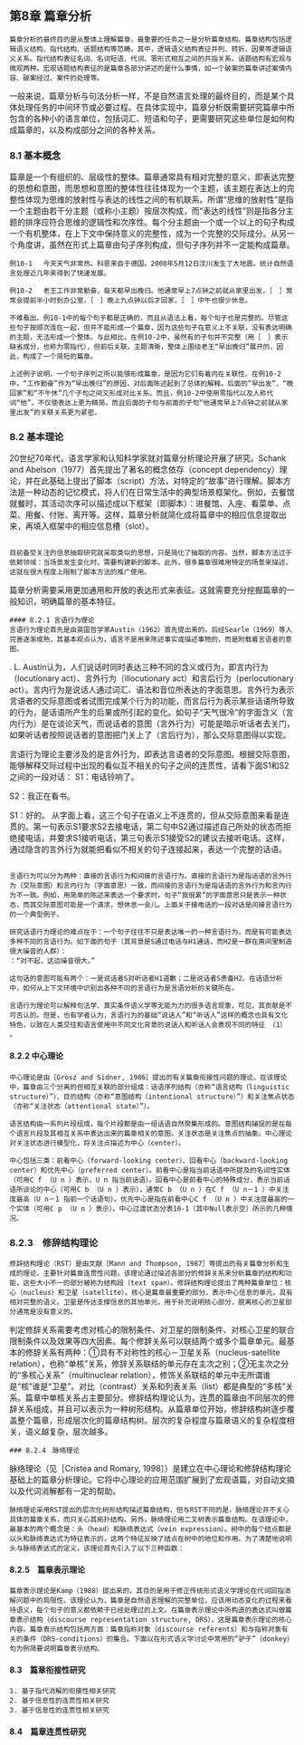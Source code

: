 ## 第8章 篇章分析
~~~~
篇章分析的最终目的是从整体上理解篇章，最重要的任务之一是分析篇章结构。篇章结构包括逻辑语义结构、指代结构、话题结构等范畴。其中，逻辑语义结构表征并列、转折、因果等逻辑语义关系。指代结构表征名词、名词短语、代词、零形式相互之间的共指关系。话题结构有宏观与微观两种。宏观话题结构表征的是篇章各部分讲述的是什么事情，如一个破案的篇章讲述案情内容、破案经过、案件的处理等。
~~~~
一般来说，篇章分析与句法分析一样，不是自然语言处理的最终目的，而是某个具体处理任务的中间环节或必要过程。在具体实现中，篇章分析既需要研究篇章中所包含的各种小的语言单位，包括词汇、短语和句子，更需要研究这些单位是如何构成篇章的，以及构成部分之间的各种关系。

### 8.1 基本概念
篇章是一个有组织的、层级性的整体。篇章通常具有相对完整的意义，即表达完整的思想和意图，而思想和意图的整体性往往体现为一个主题，该主题在表达上的完整性体现为思维的放射性与表达的线性之间的有机联系。所谓“思维的放射性”是指一个主题由若干分主题（或称小主题）按层次构成，而“表达的线性”则是指各分主题的排序应符合思维的逻辑性和次序性。每个分主题由一个或一个以上的句子构成一个有机整体，在上下文中保持意义的完整性，成为一个完整的交际成分。从另一个角度讲，虽然在形式上篇章由句子序列构成，但句子序列并不一定能构成篇章。
~~~~
例10-1 　今天天气非常热。科恩来自于德国。2008年5月12日汶川发生了大地震。统计自然语言处理近几年来得到了快速发展。

例10-2　 老王工作非常勤奋，每天都早出晚归。他通常早上7点钟之前就从家里出发，［　］常常会提前半小时到办公室，［　］晚上九点钟以后才回家，［　］中午也很少休息。

不难看出，例10-1中的每个句子都是正确的，而且从语法上看，每个句子也是完整的。尽管这些句子按顺次连在一起，但并不能形成一个篇章，因为这些句子在意义上不关联，没有表达明确的主题，无法形成一个整体。与此相比，在例10-2中，虽然有的子句并不完整（用［　］表示缺省成分，也称为零指代），但前后关联，主题清晰，整体上围绕老王“早出晚归”展开的，因此，构成了一个简短的篇章。

上述例子说明，一个句子序列之所以能够形成篇章，是因为它们有着内在关联性。在例10-2中，“工作勤奋”作为“早出晚归”的原因，对后面陈述起到了总体的解释。后面的“早出发”、“晚回家”和“不午休”几个子句之间又形成对比关系。而且，例10-2中使用零指代以及人称代词“他”，不仅使表达上更为精简，而且后面的子句与前面的子句“他通常早上7点钟之前就从家里出发”的关联关系更为紧密。

~~~~
### 8.2 基本理论
20世纪70年代，语言学家和认知科学家就对篇章分析理论开展了研究。Schank and Abelson（1977）首先提出了著名的概念依存（concept dependency）理论，并在此基础上提出了脚本（script）方法，对特定的“故事”进行理解。脚本方法是一种动态的记忆模式，将人们在日常生活中的典型场景框架化。例如，去餐馆就餐时，其活动次序可以描述成以下框架（即脚本）：进餐馆、入座、看菜单、点菜、用餐、付账、离开等。这样，篇章分析就简化成将篇章中的相应信息提取出来，再填入框架中的相应信息槽（slot）。
~~~~

目前备受关注的信息抽取研究就采取类似的思想，只是简化了抽取的内容。当然，脚本方法过于依赖领域：当场景发生变化时，需要构建新的脚本。此外，很多篇章很难用特定的场景来描述，这就在很大程度上限制了脚本方法的推广使用。
~~~~
篇章分析需要采用更加通用和开放的表达形式来表征。这就需要充分挖掘篇章的一般知识，明确篇章的基本特征。
~~~~
#### 8.2.1 言语行为理论
言语行为理论首先是由英国哲学家Austin（1962）首先提出来的，后经Searle（1969）等人完善逐渐成熟，其基本观点认为，语言不是用来陈述事实或描述事物的，而是附载着言语者的意图。
~~~~
. L. Austin认为，人们说话时同时表达三种不同的含义或行为，即言内行为（locutionary act）、言外行为（illocutionary act）和言后行为（perlocutionary act）。言内行为是说话人通过词汇、语法和音位所表达的字面意思。言外行为表示言语者的交际意图或者试图完成某个行为的功能，而言后行为表示某些话语所导致的行为，是话语所产生的后果或所引起的变化。如句子“天气很冷”的字面含义（言内行为）是在谈论天气，而说话者的意图（言外行为）可能是暗示听话者去关门，如果听话者按照说话者的意图把门关上了（言后行为），那么交际意图得以实现。

言语行为理论主要涉及的是言外行为，即表达言语者的交际意图。根据交际意图，能够解释交际过程中出现的看似互不相关的句子之间的连贯性，请看下面S1和S2之间的一段对话：
S1：电话铃响了。

S2：我正在看书。

S1：好的。
从字面上看，这三个句子在语义上不连贯的，但从交际意图来看是连贯的。第一句表示S1要求S2去接电话，第二句中S2通过描述自己所处的状态而拒绝接电话，并要求S1接听电话，第三句表示S1接受S2的建议去接听电话。这样，通过隐含的言外行为就能把看似不相关的句子连接起来，表达一个完整的话语。
~~~~

言语行为可以分为两种：直接的言语行为和间接的言语行为。直接的言语行为是指话语的言外行为（交际意图）和言内行为（字面意思）一致，而间接的言语行为是指话语的言外行为和言内行为不一致。例如，用简单的陈述来表达一个要求时，句子“我很累”的字面意思只是表示一种状态，而其交际意图可能是一个请求，想休息一会儿。上面关于接电话的一段对话是间接言语行为的一个典型例子。

研究话语行为理论的难点在于：一个句子往往不只是表达唯一的一种言语行为，而是有可能表达多种不同的言语行为。如下面的句子（其背景是S通过电话与H1通话，而H2是一群在房间里制造很大噪音的人群）：
：“对不起，这边噪音很大。”

这句话的意图可能有两个：一是说话者S对听话者H1道歉；二是说话者S责备H2。在话语分析中，如何从上下文环境中识别出各种不同的言语行为是言语分析的关键所在。

言语行为理论可以解释句法学、真实条件语义学等无能为力的很多语言现象，可见，其贡献是不可否认的。但是，也有学者认为，言语行为的基础“说话人”和“听话人”这样的概念也具有文化特色，以致在人类交往和语言使用中不同文化背景的说话人和听话人会表现不同的特征 〔1〕 。
~~~~
#### 8.2.2 中心理论

~~~~
中心理论是由［Grosz and Sidner, 1986］提出的有关篇章衔接性问题的理论。在该理论中，篇章由三个分离的但相互关联的部分组成：话语序列结构（亦称“语言结构（linguistic structure）”）、目的结构（亦称“意图结构（intentional structure）”）和关注焦点状态（亦称“关注状态（attentional state）”）。

语言结构由一系列片段组成，每个片段都是由一组话语自然聚集形成的。意图结构捕捉的是在每个语言片段及其相互关系中表达出来的篇章相关的意图。关注状态是关注焦点的抽象。中心理论对关注状态进行模型化，将关注点描述为中心（center）。

中心包括三类：前看中心（forward-looking center）、回看中心（backward-looking center）和优先中心（preferred center）。前看中心是指当前话语中所提及的名词性实体（可用C f （U n ）表示，U n 指当前话语）。回看中心是前看中心的特殊成分，表示当前话语所谈论的中心（可用C b （U n ）表示），通常C b （U n ）在C f （U n－1 ）中关注度最高（U n－1 指前一个话语句）。优先中心是指在前看中心C f （U n ）中关注度最高的一个实体（可用C p （U n ）表示）。中心过渡状态分表10-1（其中Null表示空）所示的几种情况。
~~~~
### 8.2.3　修辞结构理论
~~~~
修辞结构理论（RST）是由文献［Mann and Thompson, 1987］等提出的有关篇章分析和生成的理论，主要针对篇章连贯性问题。该理论通过描述各部分的修辞关系来分析篇章的结构和功能，这些大小不一的部分被称为结构段（text span）。修辞结构理论提出了两种篇章单位：核心（nucleus）和卫星（satellite）。核心是篇章最重要的部分，表示中心信息的单元，具有相对完整的语义。卫星是传达支撑信息的其他单元，用于补充说明核心部分，脱离核心的卫星部分通常是没有意义的。

~~~~
判定修辞关系需要考虑对核心的限制条件、对卫星的限制条件、对核心卫星的联合限制条件以及效果等四大因素。每个修辞关系可以联结两个或多个篇章单元。最基本的修辞关系有两种：①具有不对称性的核心－卫星关系（nucleus-satellite relation），也称“单核”关系，修辞关系联结的单元存在主次之别；②无主次之分的“多核心关系”（multinuclear relation），修饰关系联结的单元中无所谓谁是“核”谁是“卫星”。对比（contrast）关系和列表关系（list）都是典型的“多核”关系。篇章中单核关系占主要部分。修辞结构理论认为，连贯的篇章由不同层次的修辞关系组成，并且可以表示为一种树形结构。从篇章单位开始，修辞结构树逐步覆盖整个篇章，形成层次化的篇章结构树。层次的复杂程度与篇章语义的复杂程度相关，语义越复杂，层次越多。

~~~~
### 8.2.4　脉络理论

~~~~
脉络理论（见［Cristea and Romary, 1998］）是建立在中心理论和修辞结构理论基础上的篇章分析理论。它将中心理论的应用范围扩展到了宏观语篇，对自动文摘以及代词消解都有一定的帮助。

~~~~
脉络理论采用RST提出的层次化树形结构描述篇章结构，但与RST不同的是，脉络理论并不关心具体的篇章关系，而只关心其拓扑结构。另外，脉络理论用二叉树表示篇章结构。在该理论中，最基本的两个概念是：头（head）和脉络表达式（vein expression）。树中的每个结点都是以头和脉络表达式为特征表示的，这两个特征反映了结点在树中的地位和作用。为了清楚地说明头与脉络表达式的定义，该理论首先引入了以下三种函数：
~~~~
#### 8.2.5　篇章表示理论

~~~~
篇章表示理论是Kamp（1988）提出来的，其目的是用于修正传统形式语义学理论在代词回指消解问题中的局限性。该理论认为，篇章是自然语言理解的完整单位，应该用动态变化的过程来看待语义，每个句子的意义都依赖于已经处理过的上文。在篇章表示理论中所构造的表达式叫做篇章表示结构（discourse representation structure, DRS），这是篇章表示理论的核心内容。篇章表示结构包括两方面：篇章指称对象（discourse referents）和与指称对象有关的条件（DRS-conditions）的集合。下面以在形式语义学讨论中常用的“驴子”（donkey）句为例简要说明篇章表示结构。

~~~~
#### 8.3　篇章衔接性研究
~~~~
1. 基于指代消解的衔接性相关研究
2. 基于信息性的连贯性相关研究
3. 基于信息性的连贯性相关研究

~~~~
#### 8.4　篇章连贯性研究
~~~~












